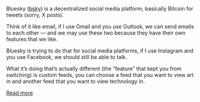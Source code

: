 Bluesky ([bsky](bsky.app)) is a decentralized social media platform, basically Bitcoin for tweets (sorry, X posts).

Think of it like email, if I use Gmail and you use Outlook, we can send emails to each other — and we may use these two because they have their own features that we like.

Bluesky is trying to do that for social media platforms, if I use Instagram and you use Facebook, we should still be able to talk.

What it’s doing that’s actually different (the “feature” that kept you from switching) is custom feeds, you can choose a feed that you want to view art in and another feed that you want to view technology in.

[Read more](bsky.social)
